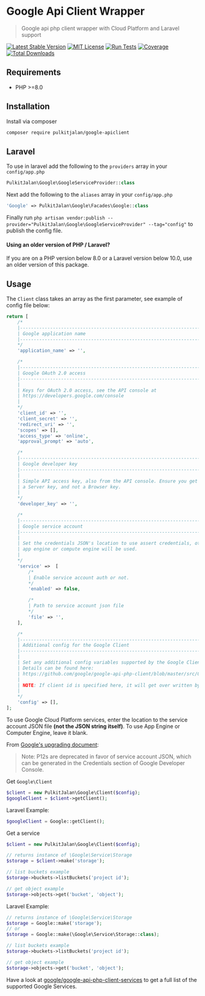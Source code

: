 Google Api Client Wrapper
=========

> Google api php client wrapper with Cloud Platform and Laravel support

[![Latest Stable Version](https://poser.pugx.org/pulkitjalan/google-apiclient/v/stable?format=flat-square)](https://packagist.org/packages/pulkitjalan/google-apiclient)
[![MIT License](http://img.shields.io/badge/license-MIT-brightgreen.svg?style=flat-square)](http://www.opensource.org/licenses/MIT)
[![Run Tests](https://github.com/pulkitjalan/google-apiclient/actions/workflows/run-tests.yml/badge.svg)](https://github.com/pulkitjalan/google-apiclient/actions/workflows/run-tests.yml)
[![Coverage](https://codecov.io/gh/pulkitjalan/google-apiclient/graph/badge.svg?token=dpjZ4Tszxm)](https://codecov.io/gh/pulkitjalan/google-apiclient)
[![Total Downloads](https://img.shields.io/packagist/dt/pulkitjalan/google-apiclient.svg?style=flat-square)](https://packagist.org/packages/pulkitjalan/google-apiclient)

## Requirements

* PHP >=8.0

## Installation

Install via composer

```bash
composer require pulkitjalan/google-apiclient
```

## Laravel

To use in laravel add the following to the `providers` array in your `config/app.php`

```php
PulkitJalan\Google\GoogleServiceProvider::class
```

Next add the following to the `aliases` array in your `config/app.php`

```php
'Google' => PulkitJalan\Google\Facades\Google::class
```

Finally run `php artisan vendor:publish --provider="PulkitJalan\Google\GoogleServiceProvider" --tag="config"` to publish the config file.

#### Using an older version of PHP / Laravel?

If you are on a PHP version below 8.0 or a Laravel version below 10.0, use an older version of this package.

## Usage

The `Client` class takes an array as the first parameter, see example of config file below:

```php
return [
    /*
    |----------------------------------------------------------------------------
    | Google application name
    |----------------------------------------------------------------------------
    */
    'application_name' => '',

    /*
    |----------------------------------------------------------------------------
    | Google OAuth 2.0 access
    |----------------------------------------------------------------------------
    |
    | Keys for OAuth 2.0 access, see the API console at
    | https://developers.google.com/console
    |
    */
    'client_id' => '',
    'client_secret' => '',
    'redirect_uri' => '',
    'scopes' => [],
    'access_type' => 'online',
    'approval_prompt' => 'auto',

    /*
    |----------------------------------------------------------------------------
    | Google developer key
    |----------------------------------------------------------------------------
    |
    | Simple API access key, also from the API console. Ensure you get
    | a Server key, and not a Browser key.
    |
    */
    'developer_key' => '',

    /*
    |----------------------------------------------------------------------------
    | Google service account
    |----------------------------------------------------------------------------
    |
    | Set the credentials JSON's location to use assert credentials, otherwise
    | app engine or compute engine will be used.
    |
    */
    'service' =>  [
        /*
        | Enable service account auth or not.
        */
        'enabled' => false,

        /*
        | Path to service account json file
        */
        'file' => '',
    ],

    /*
    |----------------------------------------------------------------------------
    | Additional config for the Google Client
    |----------------------------------------------------------------------------
    |
    | Set any additional config variables supported by the Google Client
    | Details can be found here:
    | https://github.com/google/google-api-php-client/blob/master/src/Google/Client.php
    |
    | NOTE: If client id is specified here, it will get over written by the one above.
    |
    */
    'config' => [],
];

```

To use Google Cloud Platform services, enter the location to the service account JSON file **(not the JSON string itself)**. To use App Engine or Computer Engine, leave it blank.

From [Google's upgrading document](https://github.com/google/google-api-php-client/blob/master/UPGRADING.md):

> Note: P12s are deprecated in favor of service account JSON, which can be generated in the Credentials section of Google Developer Console.


Get `Google\Client`
```php
$client = new PulkitJalan\Google\Client($config);
$googleClient = $client->getClient();
```

Laravel Example:
```php
$googleClient = Google::getClient();
```

Get a service
```php
$client = new PulkitJalan\Google\Client($config);

// returns instance of \Google\Service\Storage
$storage = $client->make('storage');

// list buckets example
$storage->buckets->listBuckets('project id');

// get object example
$storage->objects->get('bucket', 'object');
```

Laravel Example:
```php
// returns instance of \Google\Service\Storage
$storage = Google::make('storage');
// or
$storage = Google::make(\Google\Service\Storage::class);

// list buckets example
$storage->buckets->listBuckets('project id');

// get object example
$storage->objects->get('bucket', 'object');
```

Have a look at [google/google-api-php-client-services](https://github.com/google/google-api-php-client-services) to get a full list of the supported Google Services.
